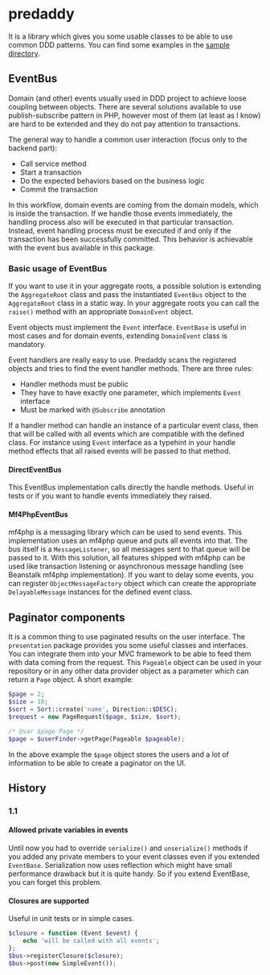 predaddy
========

It is a library which gives you some usable classes to be able to use common DDD patterns.
You can find some examples in the [sample directory](https://github.com/szjani/predaddy/tree/master/sample).

EventBus
--------

Domain (and other) events usually used in DDD project to achieve loose coupling between objects. There are several solutions
available to use publish-subscribe pattern in PHP, however most of them (at least as I know) are hard to be extended and
they do not pay attention to transactions.

The general way to handle a common user interaction (focus only to the backend part):

* Call service method
* Start a transaction
* Do the expected behaviors based on the business logic
* Commit the transaction

In this workflow, domain events are coming from the domain models, which is inside the transaction. If we handle those events
immediately, the handling process also will be executed in that particular transaction. Instead, event handling process
must be executed if and only if the transaction has been successfully committed. This behavior is achievable with the event bus
available in this package.

### Basic usage of EventBus

If you want to use it in your aggregate roots, a possible solution is extending the `AggregateRoot` class and pass the
instantiated `EventBus` object to the `AggregateRoot` class in a static way. In your aggregate roots you can call the `raise()` method
with an appropriate `DomainEvent` object.

Event objects must implement the `Event` interface. `EventBase` is useful in most cases and for domain events, extending `DomainEvent`
class is mandatory.

Event handlers are really easy to use. Predaddy scans the registered objects and tries to find the event handler methods.
There are three rules:

* Handler methods must be public
* They have to have exactly one parameter, which implements `Event` interface
* Must be marked with `@Subscribe` annotation

If a handler method can handle an instance of a particular event class, then that will be called with all events which
are compatible with the defined class. For instance using `Event` interface as a typehint in your handle method effects that all raised events will be passed to that method.

#### DirectEventBus

This EventBus implementation calls directly the handle methods. Useful in tests or if you want to handle events immediately they raised.

#### Mf4PhpEventBus

mf4php is a messaging library which can be used to send events. This implementation uses an mf4php queue and puts all
events into that. The bus itself is a `MessageListener`, so all messages sent to that queue will be passed to it. With this
solution, all features shipped with mf4php can be used like transaction listening or asynchronous message handling
(see Beanstalk mf4php implementation). If you want to delay some events, you can register `ObjectMessageFactory` object
which can create the appropriate `DelayableMessage` instances for the defined event class.

Paginator components
--------------------

It is a common thing to use paginated results on the user interface. The `presentation` package provides you some useful
classes and interfaces. You can integrate them into your MVC framework to be able to feed them with data coming from the
request. This `Pageable` object can be used in your repository or in any other data provider object as a parameter which can return a `Page` object.
A short example:

```php
$page = 2;
$size = 10;
$sort = Sort::create('name', Direction::$DESC);
$request = new PageRequest($page, $size, $sort);

/* @var $page Page */
$page = $userFinder->getPage(Pageable $pageable);
```

In the above example the `$page` object stores the users and a lot of information to be able to create a paginator on the UI.

History
-------

### 1.1

#### Allowed private variables in events

Until now you had to override `serialize()` and `unserialize()` methods if you added any private members to your event classes even if you extended `EventBase`.
Serialization now uses reflection which might have small performance drawback but it is quite handy. So if you extend EventBase, you can forget this problem.

#### Closures are supported

Useful in unit tests or in simple cases.

```php
$closure = function (Event $event) {
    echo 'will be called with all events';
};
$bus->registerClosure($closure);
$bus->post(new SimpleEvent());
```
